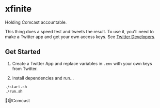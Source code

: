 # xfinite
Holding Comcast accountable.

This thing does a speed test and tweets the result. To use it, you'll need to make a Twitter app and get your own access keys. See [Twitter Developers](https://developer.twitter.com/en/docs/basics/apps/overview.html).

## Get Started
1. Create a Twitter App and replace variables in `.env` with your own keys from Twitter.

2. Install dependencies and run...
```sh
./start.sh
./run.sh
```

🖕@Comcast
